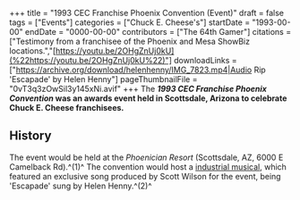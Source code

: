 +++
title = "1993 CEC Franchise Phoenix Convention (Event)"
draft = false
tags = ["Events"]
categories = ["Chuck E. Cheese's"]
startDate = "1993-00-00"
endDate = "0000-00-00"
contributors = ["The 64th Gamer"]
citations = ["Testimony from a franchisee of the Phoenix and Mesa ShowBiz locations.","[https://youtu.be/2OHgZnUj0kU](%22https://youtu.be/2OHgZnUj0kU%22)"]
downloadLinks = ["https://archive.org/download/helenhenny/IMG_7823.mp4|Audio Rip 'Escapade' by Helen Henny"]
pageThumbnailFile = "0vT3q3zOwSil3y145xNi.avif"
+++
The ***1993 CEC Franchise Phoenix Convention* was an awards event held in Scottsdale, Arizona to celebrate Chuck E. Cheese franchisees.**

## History

The event would be held at the *Phoenician Resort* (Scottsdale, AZ, 6000 E Camelback Rd).^(1)^
The convention would host a [industrial musical](https://en.wikipedia.org/wiki/Industrial_musical), which featured an exclusive song produced by Scott Wilson for the event, being 'Escapade' sung by Helen Henny.^(2)^
